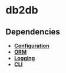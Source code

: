 # db2db


## Dependencies
- [**Configuration**](https://github.com/spf13/viper)
- [**ORM**](https://github.com/jinzhu/gorm)
- [**Logging**](https://github.com/uber-go/zap)
- [**CLI**](https://github.com/spf13/cobra)